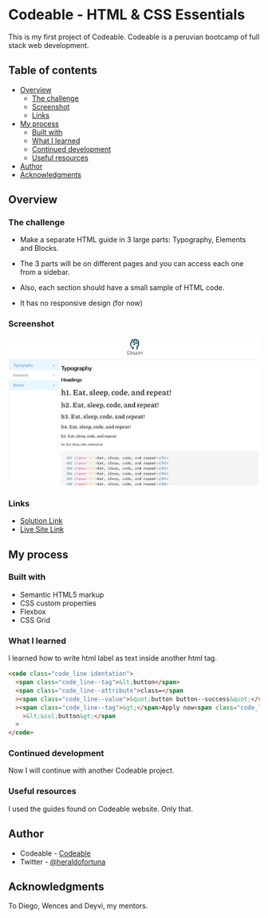 # Codeable - HTML & CSS Essentials

This is my first project of Codeable. Codeable is a peruvian bootcamp of full stack web development.

## Table of contents

- [Overview](#overview)
  - [The challenge](#the-challenge)
  - [Screenshot](#screenshot)
  - [Links](#links)
- [My process](#my-process)
  - [Built with](#built-with)
  - [What I learned](#what-i-learned)
  - [Continued development](#continued-development)
  - [Useful resources](#useful-resources)
- [Author](#author)
- [Acknowledgments](#acknowledgments)

## Overview

### The challenge

- Make a separate HTML guide in 3 large parts: Typography, Elements and Blocks.

- The 3 parts will be on different pages and you can access each one from a sidebar.

- Also, each section should have a small sample of HTML code.

* It has no responsive design (for now)

### Screenshot

![](./assets/screenshot.JPG)

### Links

- [Solution Link](https://github.com/heraldofortuna/html-css-essentials)
- [Live Site Link](https://heraldofortuna.github.io/html-css-essentials/)

## My process

### Built with

- Semantic HTML5 markup
- CSS custom properties
- Flexbox
- CSS Grid

### What I learned

I learned how to write html label as text inside another html tag.

```html
<code class="code_line identation">
  <span class="code_line--tag">&lt;button</span>
  <span class="code_line--attribute">class=</span
  ><span class="code_line--value">&quot;button button--success&quot;</span
  ><span class="code_line--tag">&gt;</span>Apply now<span class="code_line--tag"
    >&lt;&sol;button&gt;</span
  >
</code>
```

### Continued development

Now I will continue with another Codeable project.

### Useful resources

I used the guides found on Codeable website. Only that.

## Author

- Codeable - [Codeable](https://www.codeable.la/)
- Twitter - [@heraldofortuna](https://twitter.com/heraldofortuna)

## Acknowledgments

To Diego, Wences and Deyvi, my mentors.
